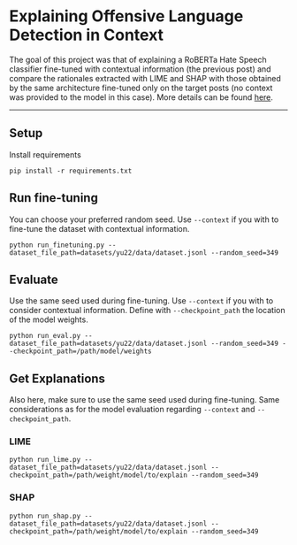 # Explaining Offensive Language Detection in Context
The goal of this project was that of explaining a RoBERTa Hate Speech classifier fine-tuned with contextual information (the previous post) and compare the rationales extracted with LIME and SHAP with those obtained by the same architecture fine-tuned only on the target posts (no context was provided to the model in this case). More details can be found [here](https://drive.google.com/file/d/1hgns8Z0Pkrq7NPgJqKsNwohh79zrkG_C/view?usp=sharing).

---
## Setup
Install requirements 
```
pip install -r requirements.txt
```
## Run fine-tuning
You can choose your preferred random seed. Use `--context` if you with to fine-tune the dataset with contextual information.
```
python run_finetuning.py --dataset_file_path=datasets/yu22/data/dataset.jsonl --random_seed=349
```
## Evaluate
Use the same seed used during fine-tuning.
Use `--context` if you with to consider contextual information.
Define with `--checkpoint_path` the location of the model weights.
```
python run_eval.py --dataset_file_path=datasets/yu22/data/dataset.jsonl --random_seed=349 --checkpoint_path=/path/model/weights
```
## Get Explanations
Also here, make sure to use the same seed used during fine-tuning.
Same considerations as for the model evaluation regarding `--context` and `--checkpoint_path`.
### LIME

```
python run_lime.py --dataset_file_path=datasets/yu22/data/dataset.jsonl --checkpoint_path=/path/weight/model/to/explain --random_seed=349
```
### SHAP
```
python run_shap.py --dataset_file_path=datasets/yu22/data/dataset.jsonl --checkpoint_path=/path/weight/model/to/explain --random_seed=349
```
